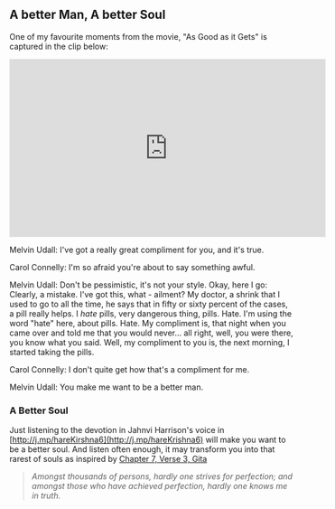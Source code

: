 <!-- title: Jahnvi Harrison -->

## A better Man, A better Soul

One of my favourite moments from the movie, "As Good as it Gets" is captured in the clip below: 

<iframe width="560" height="315" src="https://www.youtube.com/embed/A75AgrH5eqc" frameborder="0" allow="accelerometer; autoplay; clipboard-write; encrypted-media; gyroscope; picture-in-picture" allowfullscreen></iframe>

Melvin Udall:  I've got a really great compliment for you, and it's true.

Carol Connelly:  I'm so afraid you're about to say something awful.

Melvin Udall:  Don't be pessimistic, it's not your style. Okay, here I go: Clearly, a mistake. I've got this, what - ailment? My doctor, a shrink that I used to go to all the time, he says that in fifty or sixty percent of the cases, a pill really helps. I *hate* pills, very dangerous thing, pills. Hate. I'm using the word "hate" here, about pills. Hate. My compliment is, that night when you came over and told me that you would never... all right, well, you were there, you know what you said. Well, my compliment to you is, the next morning, I started taking the pills.

Carol Connelly:  I don't quite get how that's a compliment for me.

Melvin Udall:  You make me want to be a better man.


### A Better Soul

Just listening to the devotion in Jahnvi Harrison's voice in [http://j.mp/hareKirshna6](http://j.mp/hareKrishna6) will make you want to be a better soul.  And listen often enough, it may transform you into that rarest of souls as inspired by [Chapter 7, Verse 3, Gita](https://www.holy-bhagavad-gita.org/chapter/7/verse/3)

> _Amongst thousands of persons, hardly one strives for perfection; and amongst those who have achieved perfection, hardly one knows me in truth._




